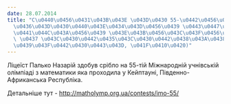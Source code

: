 ```yaml
---
date: 28.07.2014
title: "C\u0440\u0456\u0431\u043B\u043E \u043D\u0430 55-\u0442\u0456\u0439 \u041C\u0456\
  \u0436\u043D\u0430\u0440\u043E\u0434\u043D\u0456\u0439 \u0443\u0447\u043D\u0456\u0432\
  \u0441\u044C\u043A\u0456\u0439 \u043E\u043B\u0456\u043C\u043F\u0456\u0430\u0434\u0456\
  \ \u0437 \u043C\u0430\u0442\u0435\u043C\u0430\u0442\u0438\u043A\u0438 (\u041A\u0435\
  \u0439\u043F\u0442\u0430\u0443\u043D, \u041F\u0410\u0420)"
---
```

Ліцеїст Палько Назарій здобув срібло на 55-тій Міжнародній учнівській олімпіаді з математики яка проходила у Кейптауні,
Південно-Африканська Республіка.

Детальніше тут - http://matholymp.org.ua/contests/imo-55/
